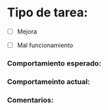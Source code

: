 # Tipo de tarea:

- [ ] Mejora
- [ ] Mal funcionamiento


### Comportamiento esperado:



### Comportameinto actual:


### Comentarios:
